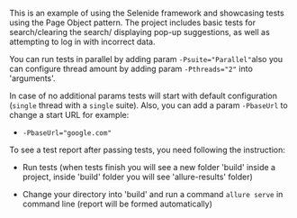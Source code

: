 
This is an example of using the Selenide framework and showcasing tests using the Page Object pattern. The project includes basic tests for search/clearing the search/ displaying pop-up suggestions, as well as attempting to log in with incorrect data.

You can run tests in parallel by adding param `-Psuite="Parallel"`also you can configure thread amount by adding param `-Pthreads="2"` into 'arguments'.

In case of no additional params tests will start with default configuration (`single` thread with a `single` suite).
Also, you can add a param `-PbaseUrl` to change a start URL for example:

- `-PbaseUrl="google.com"`

To see a test report after passing tests, you need following the instruction:

- Run tests (when tests finish you will see a new folder 'build' inside a project, inside 'build' folder you will see 'allure-results' folder)

- Change your directory into 'build' and run a command `allure serve` in command line (report will be formed automatically)